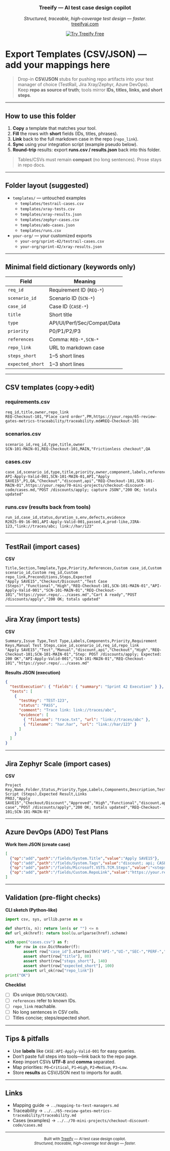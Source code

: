 <!-- ===== Treeify Header ===== -->
<p align="center">
  <!-- Optional: swap in your logo paths -->
  <!-- <img src="assets/logo-light.svg" alt="Treeify" height="72"> -->
</p>

<h3 align="center">Treeify — AI test case design copilot</h3>
<p align="center">
  <em>Structured, traceable, high-coverage test design — faster.</em><br>
  <a href="https://treeifyai.com">treeifyai.com</a>
</p>

<p align="center">
  <a href="https://treeifyai.com">
    <img alt="Try Treeify Free" src="https://img.shields.io/badge/Try%20Treeify%20Free-treeifyai.com-brightgreen?style=for-the-badge">
  </a>
</p>


# Export Templates (CSV/JSON) — add your mappings here

> Drop-in **CSV/JSON** stubs for pushing repo artifacts into your test manager of choice (TestRail, Jira Xray/Zephyr, Azure DevOps).  
> Keep **repo as source of truth**; tools mirror **IDs, titles, links, and short steps**.

---

## How to use this folder

1) **Copy** a template that matches your tool.  
2) **Fill** the rows with **short** fields (IDs, titles, phrases).  
3) **Link** back to the full markdown case in the repo (`repo_link`).  
4) **Sync** using your integration script (example pseudo below).  
5) **Round-trip** results: export **runs.csv / results.json** back into this folder.

> Tables/CSVs must remain **compact** (no long sentences). Prose stays in repo docs.

---

## Folder layout (suggested)

- `templates/` — untouched examples
  - `templates/testrail-cases.csv`
  - `templates/xray-tests.csv`
  - `templates/xray-results.json`
  - `templates/zephyr-cases.csv`
  - `templates/ado-cases.json`
  - `templates/runs.csv`
- `your-org/` — your customized exports
  - `your-org/sprint-42/testrail-cases.csv`
  - `your-org/sprint-42/xray-results.json`

---

## Minimal field dictionary (keywords only)

| Field | Meaning |
|---|---|
| `req_id` | Requirement ID (`REQ-*`) |
| `scenario_id` | Scenario ID (`SCN-*`) |
| `case_id` | Case ID (`CASE-*`) |
| `title` | Short title |
| `type` | API/UI/Perf/Sec/Compat/Data |
| `priority` | P0/P1/P2/P3 |
| `references` | Comma: `REQ-*,SCN-*` |
| `repo_link` | URL to markdown case |
| `steps_short` | 1–5 short lines |
| `expected_short` | 1–3 short lines |

---

## CSV templates (copy→edit)

### requirements.csv

```csv
req_id,title,owner,repo_link
REQ-Checkout-101,"Place card order",PM,https://your.repo/65-review-gates-metrics-traceability/traceability.md#REQ-Checkout-101
```

### scenarios.csv

```csv
scenario_id,req_id,type,title,owner
SCN-101-MAIN-01,REQ-Checkout-101,MAIN,"Frictionless checkout",QA
```

### cases.csv

```csv
case_id,scenario_id,type,title,priority,owner,component,labels,references,repo_link,steps_short,expected_short
API-Apply-Valid-001,SCN-101-MAIN-01,API,"Apply SAVE15",P1,QA,"Checkout","discount,api","REQ-Checkout-101,SCN-101-MAIN-01",https://your.repo/70-mini-projects/checkout-discount-code/cases.md,"POST /discounts/apply; capture JSON","200 OK; totals updated"
```

### runs.csv (results back from tools)

```csv
run_id,case_id,status,duration_s,env,defects,evidence
R2025-09-16-001,API-Apply-Valid-001,passed,4,prod-like,JIRA-123,"link://traces/abc; link://har/123"
```

---

## TestRail (import cases)

**CSV**

```csv
Title,Section,Template,Type,Priority,References,Custom case_id,Custom scenario_id,Custom req_id,Custom repo_link,Preconditions,Steps,Expected
"Apply SAVE15","Checkout/Discount","Test Case (Steps)","Functional","High","REQ-Checkout-101,SCN-101-MAIN-01","API-Apply-Valid-001","SCN-101-MAIN-01","REQ-Checkout-101","https://your.repo/.../cases.md","Cart A ready","POST /discounts/apply","200 OK; totals updated"
```

---

## Jira Xray (import tests)

**CSV**

```csv
Summary,Issue Type,Test Type,Labels,Components,Priority,Requirement Keys,Manual Test Steps,case_id,scenario_id,req_id,repo_link
"Apply SAVE15","Test","Manual","discount,api","Checkout","High","REQ-Checkout-101;SCN-101-MAIN-01","Step: POST /discounts/apply; Expected: 200 OK","API-Apply-Valid-001","SCN-101-MAIN-01","REQ-Checkout-101","https://your.repo/.../cases.md"
```

**Results JSON (execution)**

```json
{
  "testExecution": { "fields": { "summary": "Sprint 42 Execution" } },
  "tests": [
    {
      "testKey": "TEST-123",
      "status": "PASS",
      "comment": "Trace link: link://traces/abc",
      "evidence": [
        { "filename": "trace.txt", "url": "link://traces/abc" },
        { "filename": "har.har", "url": "link://har/123" }
      ]
    }
  ]
}
```

---

## Jira Zephyr Scale (import cases)

**CSV**

```csv
Project Key,Name,Folder,Status,Priority,Type,Labels,Components,Description,Test Script (Steps),Expected Result,Links
PROJ,"Apply SAVE15","Checkout/Discount","Approved","High","Functional","discount,api","Checkout","API case","POST /discounts/apply","200 OK; totals updated","REQ-Checkout-101;SCN-101-MAIN-01"
```

---

## Azure DevOps (ADO) Test Plans

**Work Item JSON (create case)**

```json
[
  {"op":"add","path":"/fields/System.Title","value":"Apply SAVE15"},
  {"op":"add","path":"/fields/System.Tags","value":"discount; api; CASE:API-Apply-Valid-001"},
  {"op":"add","path":"/fields/Microsoft.VSTS.TCM.Steps","value":"<steps id=\"0\" last=\"2\"><step id=\"1\"><parameterizedString isformatted=\"true\">POST /discounts/apply</parameterizedString><parameterizedString isformatted=\"true\">200 OK</parameterizedString></step></steps>"},
  {"op":"add","path":"/fields/Custom.RepoLink","value":"https://your.repo/.../cases.md"}
]
```

---

## Validation (pre-flight checks)

**CLI sketch (Python-like)**

```python
import csv, sys, urllib.parse as u

def short(s, n): return len(s or "") <= n
def url_ok(href): return bool(u.urlparse(href).scheme)

with open("cases.csv") as f:
    for row in csv.DictReader(f):
        assert row["case_id"].startswith(("API-","UI-","SEC-","PERF-","CASE-"))
        assert short(row["title"], 80)
        assert short(row["steps_short"], 140)
        assert short(row["expected_short"], 100)
        assert url_ok(row["repo_link"])
print("OK")
```

**Checklist**

- [ ] IDs unique (`REQ/SCN/CASE`).  
- [ ] `references` refer to known IDs.  
- [ ] `repo_link` reachable.  
- [ ] No long sentences in CSV cells.  
- [ ] Titles concise; steps/expected short.

---

## Tips & pitfalls

- Use **labels** like `CASE:API-Apply-Valid-001` for easy queries.  
- Don’t paste full steps into tools—link back to the repo page.  
- Keep import CSVs **UTF‑8** and **comma** separated.  
- Map priorities: `P0→Critical`, `P1→High`, `P2→Medium`, `P3→Low`.  
- Store **results** as CSV/JSON next to imports for audit.

---

## Links

- Mapping guide → `../mapping-to-test-managers.md`  
- Traceability → `../../65-review-gates-metrics-traceability/traceability.md`  
- Cases (examples) → `../../70-mini-projects/checkout-discount-code/cases.md`

---

<p align="center">
  <sub>
    Built with <a href="https://treeifyai.com">Treeify</a> — AI test case design copilot.<br>
    <em>Structured, traceable, high-coverage test design — faster.</em>
  </sub>
</p>
